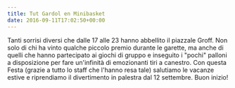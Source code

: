 ```yaml
---
title: Tut Gardol en Minibasket
date: 2016-09-11T17:02:50+00:00
---
```

Tanti sorrisi diversi che dalle 17 alle 23 hanno abbellito il piazzale Groff. Non solo di chi ha vinto qualche piccolo premio durante le garette, ma anche di quelli che hanno partecipato ai giochi di gruppo e inseguito i "pochi" palloni a disposizione per fare un'infinità di emozionanti tiri a canestro. Con questa Festa (grazie a tutto lo staff che l'hanno resa tale) salutiamo le vacanze estive e riprendiamo il divertimento in palestra dal 12 settembre. Buon inizio!